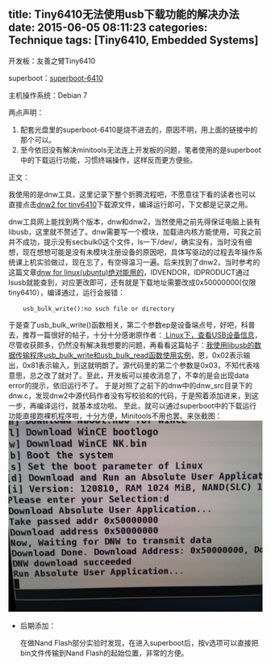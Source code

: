title:  Tiny6410无法使用usb下载功能的解决办法
date: 2015-06-05 08:11:23
categories: Technique
tags: [Tiny6410, Embedded Systems]
---

开发板：友善之臂Tiny6410

superboot：[superboot-6410](http://download.csdn.net/detail/u012016202/8564895)

主机操作系统：Debian 7

两点声明：

   1. 配套光盘里的superboot-6410是烧不进去的，原因不明，用上面的链接中的那个可以。
   2. 至今依旧没有解决minitools无法连上开发板的问题，笔者使用的是superboot中的下载运行功能，习惯终端操作，这样反而更方便些。

正文：

我使用的是dnw工具，这里记录下整个折腾流程吧，不愿意往下看的读者也可以直接点击[dnw2 for tiny6410](http://download.csdn.net/detail/u012016202/8564927)下载源文件，编译运行即可，下文都是记录之用。

dnw工具网上能找到两个版本，dnw和dnw2，当然使用之前先得保证电脑上装有libusb，这里就不赘述了。dnw需要写一个模块，加载进内核方能使用，可我之前并不成功，提示没有secbulk0这个文件，ls一下/dev/，确实没有，当时没有细想，现在想想可能是没有未模块注册设备的原因吧，具体写驱动的过程去年操作系统课上机实验做过，现在忘了，有空得温习一遍。后来找到了dnw2，当时参考的这篇文章[dnw for linux(ubuntu)绝对能用的](http://blog.chinaunix.net/uid-23086242-id-2552828.html)，IDVENDOR，IDPRODUCT通过lsusb就能查到，对应更改即可，还有就是下载地址需要改成0x50000000(仅限tiny6410），编译通过，运行会报错：

    	usb_bulk_write():no such file or directory

于是查了usb_bulk_write()函数相关，第二个参数ep是设备端点号，好吧，科普去，推荐一篇很好的帖子，十分十分感谢原作者：[ Linux下，查看USB设备信息](http://blog.csdn.net/gaojinshan/article/details/9787005)，尽管收获颇多，仍然没有解决我想要的问题，再看看这篇帖子：[我使用libusb的数据传输程序usb_bulk_write和usb_bulk_read函数使用实例](http://blog.chinaunix.net/uid-20564848-id-73127.html)，恩，0x02表示输出，0x81表示输入，到这就明朗了。源代码里的第二个参数是0x03，不知代表啥意思，总之改了就对了。至此，开发板可以接收消息了，不幸的是会出现data error的提示，依旧运行不了。
于是对照了之前下的dnw中的dnw_src目录下的dnw.c，发现dnw2中源代码作者没有写校验和的代码，于是照着添加进来，到这一步，再编译运行，就基本成功啦。
至此，就可以通过superboot中的下载运行功能直接跑裸机程序啦，十分方便，Minitools不用也罢。来张截图：
![Dnw2在superboot下下载运行](/img/dnw2.jpg)

- 后期添加：

   在做Nand Flash部分实验时发现，在进入superboot后，按v选项可以直接把bin文件传输到Nand Flash的起始位置，非常的方便。
